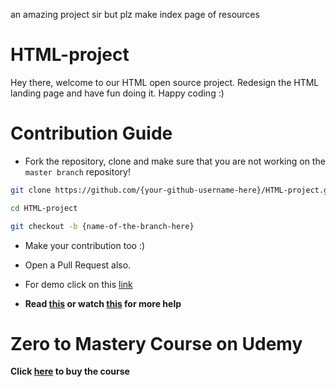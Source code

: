 an amazing project sir but plz make index page of resources

# HTML-project

Hey there, welcome to our HTML open source project. Redesign the HTML landing page and have fun doing it. Happy coding :)

# Contribution Guide

- Fork the repository, clone and make sure that you are not working on the `master branch` repository!

```bash
git clone https://github.com/{your-github-username-here}/HTML-project.git
```

```bash
cd HTML-project
```

```bash
git checkout -b {name-of-the-branch-here}
```

- Make your contribution too :)

- Open a Pull Request also.

- For demo click on this [link](https://zero-to-mastery.github.io/HTML-project/)

- **Read [this](https://help.github.com/en/articles/creating-a-pull-request-from-a-fork) or watch [this](https://www.youtube.com/watch?v=G1I3HF4YWEw) for more help**

# Zero to Mastery Course on Udemy

**Click [here](https://www.udemy.com/course/the-complete-web-developer-zero-to-mastery/) to buy the course**


